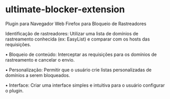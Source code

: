 # ultimate-blocker-extension
Plugin para Navegador Web Firefox para Bloqueio de Rastreadores


Identificação de rastreadores: Utilizar uma lista de domínios de
rastreamento conhecida (ex: EasyList) e comparar com os hosts das
requisições.

• Bloqueio de conteúdo: Interceptar as requisições para os domínios de
rastreamento e cancelar o envio.

• Personalização: Permitir que o usuário crie listas personalizadas de
domínios a serem bloqueados.

• Interface: Criar uma interface simples e intuitiva para o usuário configurar
o plugin.
